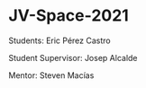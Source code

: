 # JV-Space-2021

Students:
Eric Pérez Castro

Student Supervisor:
Josep Alcalde

Mentor:
Steven Macías 

